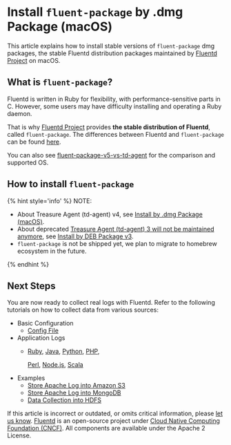 # Install `fluent-package` by .dmg Package \(macOS\)

This article explains how to install stable versions of `fluent-package` dmg packages, the stable Fluentd distribution packages maintained by [Fluentd Project](https://www.fluentd.org/) on macOS.

## What is `fluent-package`?

Fluentd is written in Ruby for flexibility, with performance-sensitive parts in C. However, some users may have difficulty installing and operating a Ruby daemon.

That is why [Fluentd Project](https://www.fluentd.org/) provides **the stable distribution of Fluentd**, called `fluent-package`. The differences between Fluentd and `fluent-package` can be found [here](https://www.fluentd.org/faqs).

You can also see [fluent-package-v5-vs-td-agent](../quickstart/fluent-package-v5-vs-td-agent.md) for the comparison and supported OS.

## How to install `fluent-package`

{% hint style='info' %}
NOTE:

* About Treasure Agent (td-agent) v4, see [Install by .dmg Package \(macOS\)](install-by-dmg-td-agent-v4.md).
* About deprecated [Treasure Agent (td-agent) 3 will not be maintained anymore](https://www.fluentd.org/blog/schedule-for-td-agent-3-eol), see [Install by DEB Package  v3](install-by-deb-td-agent-v3.md).
* `fluent-package` is not be shipped yet, we plan to migrate to homebrew ecosystem in the future.

{% endhint %}

<!-- Revise instructions when fluent-package with homebrew was released

### Step 1: Install `fluent-package`

Download and install the `.dmg` package:

* [fluent-package v5](https://td-agent-package-browser.herokuapp.com/5/macosx)

NOTE: If your OS is not supported, consider [gem installation](install-by-gem.md) instead.

### Step 2: Launch `fluentd`

Use `launchctl` command to launch `fluentd`. Make sure that the daemon is started correctly. Checks logs \(`/var/log/fluent/fluentd.log`\).

```text
$ sudo launchctl load /Library/LaunchDaemons/fluentd.plist
$ less /var/log/fluent/fluentd.log
2023-08-01 16:55:03 -0700 [info]: starting fluentd-1.16.2
2023-08-01 16:55:03 -0700 [info]: reading config file path="/etc/fluent/fluentd.conf"
```

The configuration file is located at `/etc/fluent/fluentd.conf` and the plugin directory is at `/etc/fluent/plugin`.

To stop the agent, run this command:

```text
$ sudo launchctl unload /Library/LaunchDaemons/fluentd.plist
```

### Step 3: Post Sample Logs via HTTP

The default configuration \(`/etc/fluent/fluentd.conf`\) is to receive logs at an HTTP endpoint and route them to `stdout`. For `fluentd` logs, see `/var/log/fluent/fluentd.log`.

You can post sample log records with `curl` command:

```text
$ curl -X POST -d 'json={"json":"message"}' http://localhost:8888/debug.test
$ tail -n 1 /var/log/fluent/fluentd.log
2023-08-01 17:51:47 -0700 debug.test: {"json":"message"}
```

### Uninstall fluent-package

On macOS, `fluent-package` does not provide any uninstallation app like `rpm` / `deb` on Ubuntu.

To uninstall `fluent-package` from macOS, remove these files / directories:

* `/Library/LaunchDaemons/fluentd.plist`
* `/etc/fluent`
* `/opt/fluent`
* `/var/log/fluent`

-->

## Next Steps

You are now ready to collect real logs with Fluentd. Refer to the following tutorials on how to collect data from various sources:

* Basic Configuration
  * [Config File](../configuration/config-file.md)
* Application Logs
  * [Ruby](../language-bindings/ruby.md), [Java](../language-bindings/java.md), [Python](../language-bindings/python.md), [PHP](../language-bindings/php.md),

    [Perl](../language-bindings/perl.md), [Node.js](../language-bindings/nodejs.md), [Scala](../language-bindings/scala.md)
* Examples
  * [Store Apache Log into Amazon S3](../how-to-guides/apache-to-s3.md)
  * [Store Apache Log into MongoDB](../how-to-guides/apache-to-mongodb.md)
  * [Data Collection into HDFS](../how-to-guides/http-to-hdfs.md)

If this article is incorrect or outdated, or omits critical information, please [let us know](https://github.com/fluent/fluentd-docs-gitbook/issues?state=open). [Fluentd](http://www.fluentd.org/) is an open-source project under [Cloud Native Computing Foundation \(CNCF\)](https://cncf.io/). All components are available under the Apache 2 License.
